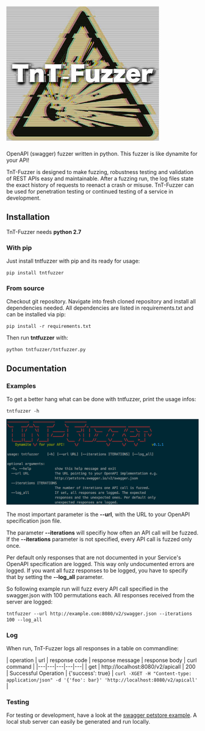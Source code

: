 
![](docs/images/logo.jpg)
============
OpenAPI (swagger) fuzzer written in python. This fuzzer is like dynamite for your API!

TnT-Fuzzer is designed to make fuzzing, robustness testing and validation of REST APIs easy and maintainable. After a 
fuzzing run, the log files state the exact history of requests to reenact a crash or misuse. TnT-Fuzzer can be used 
for penetration testing or continued testing of a service in development.  

## Installation
TnT-Fuzzer needs **python 2.7**

### With pip
Just install tntfuzzer with pip and its ready for usage:

```
pip install tntfuzzer
```

### From source
Checkout git repository. Navigate into fresh cloned repository and install all dependencies needed. All dependencies 
are listed in requirements.txt and can be installed via pip:

```
pip install -r requirements.txt
```

Then run **tntfuzzer** with:

```
python tntfuzzer/tntfuzzer.py
```

## Documentation

### Examples

To get a better hang what can be done with tntfuzzer, print the usage infos:

```
tntfuzzer -h
```

![](docs/images/usage.png)

The most important parameter is the **--url**, with the URL to your OpenAPI specification json file. 

The parameter **--iterations** will specifiy how often an API call will be fuzzed. If 
the **--iterations** parameter is not specified, every API call is fuzzed only once.

Per default only responses that are not documented in your Service's OpenAPI specification are logged. This way only 
undocumented errors are logged. If you want all fuzz responses to be logged, you have to specify that by 
setting the **--log_all** parameter. 

So following example run will fuzz every API call specified in the swagger.json with 100 permutations each. All 
responses received from the server are logged: 
```
tntfuzzer --url http://example.com:8080/v2/swagger.json --iterations 100 --log_all
```

### Log

When run, TnT-Fuzzer logs all responses in a table on commandline: 

| operation | url | response code | response message | response body | curl command |
|---|---|---|---|---|
| get       | http://localhost:8080/v2/apicall | 200 | Successful Operation | {'success': true} | ```curl -XGET -H "Content-type: application/json" -d '{'foo': bar}' 'http://localhost:8080/v2/apicall'``` |

### Testing

For testing or development, have a look at the [swagger petstore example](http://petstore.swagger.io/). A local stub 
server can easily be generated and run locally. 
 
